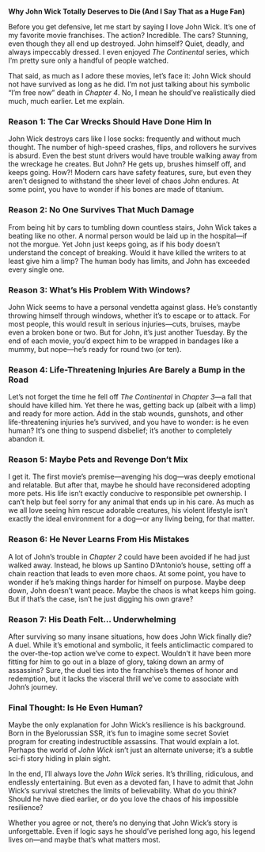 **Why John Wick Totally Deserves to Die (And I Say That as a Huge Fan)**  

Before you get defensive, let me start by saying I love John Wick. It’s one of my favorite movie franchises. The action? Incredible. The cars? Stunning, even though they all end up destroyed. John himself? Quiet, deadly, and always impeccably dressed. I even enjoyed *The Continental* series, which I’m pretty sure only a handful of people watched.  

That said, as much as I adore these movies, let’s face it: John Wick should not have survived as long as he did. I’m not just talking about his symbolic “I’m free now” death in *Chapter 4*. No, I mean he should’ve realistically died much, much earlier. Let me explain.  

### Reason 1: The Car Wrecks Should Have Done Him In  

John Wick destroys cars like I lose socks: frequently and without much thought. The number of high-speed crashes, flips, and rollovers he survives is absurd. Even the best stunt drivers would have trouble walking away from the wreckage he creates. But John? He gets up, brushes himself off, and keeps going. How?! Modern cars have safety features, sure, but even they aren’t designed to withstand the sheer level of chaos John endures. At some point, you have to wonder if his bones are made of titanium.  

### Reason 2: No One Survives That Much Damage  

From being hit by cars to tumbling down countless stairs, John Wick takes a beating like no other. A normal person would be laid up in the hospital—if not the morgue. Yet John just keeps going, as if his body doesn’t understand the concept of breaking. Would it have killed the writers to at least give him a limp? The human body has limits, and John has exceeded every single one.  

### Reason 3: What’s His Problem With Windows?  

John Wick seems to have a personal vendetta against glass. He’s constantly throwing himself through windows, whether it’s to escape or to attack. For most people, this would result in serious injuries—cuts, bruises, maybe even a broken bone or two. But for John, it’s just another Tuesday. By the end of each movie, you’d expect him to be wrapped in bandages like a mummy, but nope—he’s ready for round two (or ten).  

### Reason 4: Life-Threatening Injuries Are Barely a Bump in the Road  

Let’s not forget the time he fell off *The Continental* in *Chapter 3*—a fall that should have killed him. Yet there he was, getting back up (albeit with a limp) and ready for more action. Add in the stab wounds, gunshots, and other life-threatening injuries he’s survived, and you have to wonder: is he even human? It’s one thing to suspend disbelief; it’s another to completely abandon it.  

### Reason 5: Maybe Pets and Revenge Don’t Mix  

I get it. The first movie’s premise—avenging his dog—was deeply emotional and relatable. But after that, maybe he should have reconsidered adopting more pets. His life isn’t exactly conducive to responsible pet ownership. I can’t help but feel sorry for any animal that ends up in his care. As much as we all love seeing him rescue adorable creatures, his violent lifestyle isn’t exactly the ideal environment for a dog—or any living being, for that matter.  

### Reason 6: He Never Learns From His Mistakes  

A lot of John’s trouble in *Chapter 2* could have been avoided if he had just walked away. Instead, he blows up Santino D’Antonio’s house, setting off a chain reaction that leads to even more chaos. At some point, you have to wonder if he’s making things harder for himself on purpose. Maybe deep down, John doesn’t want peace. Maybe the chaos is what keeps him going. But if that’s the case, isn’t he just digging his own grave?  

### Reason 7: His Death Felt… Underwhelming  

After surviving so many insane situations, how does John Wick finally die? A duel. While it’s emotional and symbolic, it feels anticlimactic compared to the over-the-top action we’ve come to expect. Wouldn’t it have been more fitting for him to go out in a blaze of glory, taking down an army of assassins? Sure, the duel ties into the franchise’s themes of honor and redemption, but it lacks the visceral thrill we’ve come to associate with John’s journey.  

### Final Thought: Is He Even Human?  

Maybe the only explanation for John Wick’s resilience is his background. Born in the Byelorussian SSR, it’s fun to imagine some secret Soviet program for creating indestructible assassins. That would explain a lot. Perhaps the world of *John Wick* isn’t just an alternate universe; it’s a subtle sci-fi story hiding in plain sight.  

In the end, I’ll always love the *John Wick* series. It’s thrilling, ridiculous, and endlessly entertaining. But even as a devoted fan, I have to admit that John Wick’s survival stretches the limits of believability. What do you think? Should he have died earlier, or do you love the chaos of his impossible resilience?  

Whether you agree or not, there’s no denying that John Wick’s story is unforgettable. Even if logic says he should’ve perished long ago, his legend lives on—and maybe that’s what matters most.
